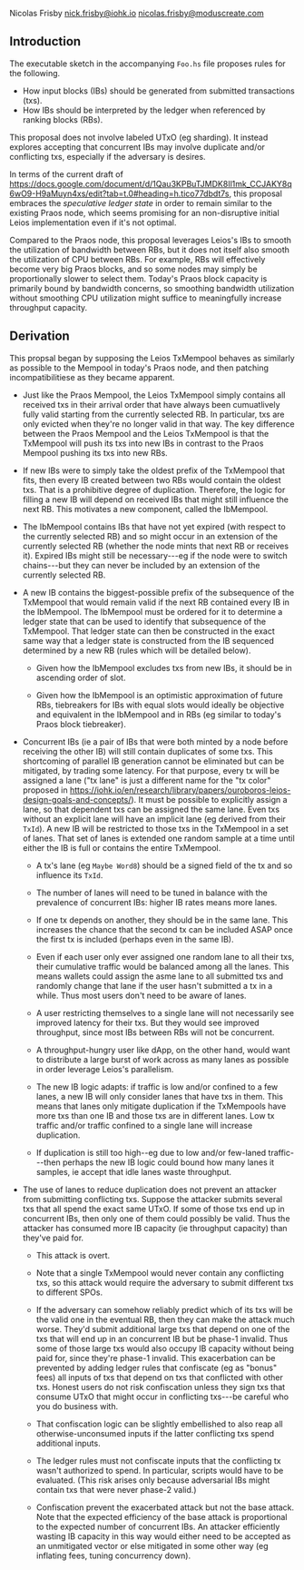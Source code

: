 Nicolas Frisby <nick.frisby@iohk.io> <nicolas.frisby@moduscreate.com>

## Introduction

The executable sketch in the accompanying `Foo.hs` file proposes rules for the following.

- How input blocks (IBs) should be generated from submitted transactions (txs).
- How IBs should be interpreted by the ledger when referenced by ranking blocks (RBs).

This proposal does not involve labeled UTxO (eg sharding).
It instead explores accepting that concurrent IBs may involve duplicate and/or conflicting txs, especially if the adversary is desires.

In terms of the current draft of <https://docs.google.com/document/d/1Qau3KPBuTJMDK8Il1mk_CCJAKY8q6wO9-H9aMuyn4xs/edit?tab=t.0#heading=h.tico77dbdt7s>, this proposal embraces the _speculative ledger state_ in order to remain similar to the existing Praos node, which seems promising for an non-disruptive initial Leios implementation even if it's not optimal.

Compared to the Praos node, this proposal leverages Leios's IBs to smooth the utilization of bandwidth between RBs, but it does not itself also smooth the utilization of CPU between RBs.
For example, RBs will effectively become very big Praos blocks, and so some nodes may simply be proportionally slower to select them.
Today's Praos block capacity is primarily bound by bandwidth concerns, so smoothing bandwidth utilization without smoothing CPU utilization might suffice to meaningfully increase throughput capacity.

## Derivation

This propsal began by supposing the Leios TxMempool behaves as similarly as possible to the Mempool in today's Praos node, and then patching incompatibilitiese as they became apparent.

- Just like the Praos Mempool, the Leios TxMempool simply contains all received txs in their arrival order that have always been cumuatlively fully valid starting from the currently selected RB.
  In particular, txs are only evicted when they're no longer valid in that way.
  The key difference between the Praos Mempool and the Leios TxMempool is that the TxMempool will push its txs into new IBs in contrast to the Praos Mempool pushing its txs into new RBs.

- If new IBs were to simply take the oldest prefix of the TxMempool that fits, then every IB created between two RBs would contain the oldest txs.
  That is a prohibitive degree of duplication.
  Therefore, the logic for filling a new IB will depend on received IBs that might still influence the next RB.
  This motivates a new component, called the IbMempool.

- The IbMempool contains IBs that have not yet expired (with respect to the currently selected RB) and so might occur in an extension of the currently selected RB (whether the node mints that next RB or receives it).
  Expired IBs might still be necessary---eg if the node were to switch chains---but they can never be included by an extension of the currently selected RB.

- A new IB contains the biggest-possible prefix of the subsequence of the TxMempool that would remain valid if the next RB contained every IB in the IbMempool.
  The IbMempool must be ordered for it to determine a ledger state that can be used to identify that subsequence of the TxMempool.
  That ledger state can then be constructed in the exact same way that a ledger state is constructed from the IB sequenced determined by a new RB (rules which will be detailed below).

    - Given how the IbMempool excludes txs from new IBs, it should be in ascending order of slot.

    - Given how the IbMempool is an optimistic approximation of future RBs, tiebreakers for IBs with equal slots would ideally be objective and equivalent in the IbMempool and in RBs (eg similar to today's Praos block tiebreaker).
  
- Concurrent IBs (ie a pair of IBs that were both minted by a node before receiving the other IB) will still contain duplicates of some txs.
  This shortcoming of parallel IB generation cannot be eliminated but can be mitigated, by trading some latency.
  For that purpose, every tx will be assigned a lane ("tx lane" is just a different name for the "tx color" proposed in <https://iohk.io/en/research/library/papers/ouroboros-leios-design-goals-and-concepts/>).
  It must be possible to explicitly assign a lane, so that dependent txs can be assigned the same lane.
  Even txs without an explicit lane will have an implicit lane (eg derived from their `TxId`).
  A new IB will be restricted to those txs in the TxMempool in a set of lanes.
  That set of lanes is extended one random sample at a time until either the IB is full or contains the entire TxMempool.

    - A tx's lane (eg `Maybe Word8`) should be a signed field of the tx and so influence its `TxId`.

    - The number of lanes will need to be tuned in balance with the prevalence of concurrent IBs: higher IB rates means more lanes.

    - If one tx depends on another, they should be in the same lane.
      This increases the chance that the second tx can be included ASAP once the first tx is included (perhaps even in the same IB).

    - Even if each user only ever assigned one random lane to all their txs, their cumulative traffic would be balanced among all the lanes.
      This means wallets could assign the asme lane to all submitted txs and randomly change that lane if the user hasn't submitted a tx in a while.
      Thus most users don't need to be aware of lanes.

    - A user restricting themselves to a single lane will not necessarily see improved latency for their txs.
      But they would see improved throughput, since most IBs between RBs will not be concurrent.

    - A throughput-hungry user like dApp, on the other hand, would want to distribute a large burst of work across as many lanes as possible in order leverage Leios's parallelism.

    - The new IB logic adapts: if traffic is low and/or confined to a few lanes, a new IB will only consider lanes that have txs in them.
      This means that lanes only mitigate duplication if the TxMempools have more txs than one IB and those txs are in different lanes.
      Low tx traffic and/or traffic confined to a single lane will increase duplication.

    - If duplication is still too high--eg due to low and/or few-laned traffic---then perhaps the new IB logic could bound how many lanes it samples, ie accept that idle lanes waste throughput.

- The use of lanes to reduce duplication does not prevent an attacker from submitting conflicting txs.
  Suppose the attacker submits several txs that all spend the exact same UTxO.
  If some of those txs end up in concurrent IBs, then only one of them could possibly be valid.
  Thus the attacker has consumed more IB capacity (ie throughput capacity) than they've paid for.

    - This attack is overt.

    - Note that a single TxMempool would never contain any conflicting txs, so this attack would require the adversary to submit different txs to different SPOs.

    - If the adversary can somehow reliably predict which of its txs will be the valid one in the eventual RB, then they can make the attack much worse.
      They'd submit additional large txs that depend on one of the txs that will end up in an concurrent IB but be phase-1 invalid.
      Thus some of those large txs would also occupy IB capacity without being paid for, since they're phase-1 invalid.
      This exacerbation can be prevented by adding ledger rules that confiscate (eg as "bonus" fees) all inputs of txs that depend on txs that conflicted with other txs.
      Honest users do not risk confiscation unless they sign txs that consume UTxO that might occur in conflicting txs---be careful who you do business with.

    - That confiscation logic can be slightly embellished to also reap all otherwise-unconsumed inputs if the latter conflicting txs spend additional inputs.

    - The ledger rules must not confiscate inputs that the conflicting tx wasn't authorized to spend.
      In particular, scripts would have to be evaluated.
      (This risk arises only because adversarial IBs might contain txs that were never phase-2 valid.)

    - Confiscation prevent the exacerbated attack but not the base attack.
      Note that the expected efficiency of the base attack is proportional to the expected number of concurrent IBs.
      An attacker efficiently wasting IB capacity in this way would either need to be accepted as an unmitigated vector or else mitigated in some other way (eg inflating fees, tuning concurrency down).
